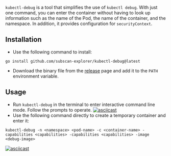 `kubectl-debug` is a tool that simplifies the use of `kubectl debug`. With just one command, you can enter the container without having to look up information such as the name of the Pod, the name of the container, and the namespace. In addition, it provides configuration for `securityContext`.

## Installation

- Use the following command to install:

```
go install github.com/subscan-explorer/kubectl-debug@latest
```

- Download the binary file from the [release](https://github.com/subscan-explorer/kubectl-debug/releases) page and add it to the `PATH` environment variable.

## Usage

- Run `kubectl-debug` in the terminal to enter interactive command line mode. Follow the prompts to operate.
[![asciicast](https://asciinema.org/a/607671.svg)](https://asciinema.org/a/607671)
- Use the following command directly to create a temporary container and enter it:
```
kubectl-debug -n <namespace> <pod-name> -c <container-name> -capabilities <capabilities> -capabilities <capabilities> -image <debug-image>
```
[![asciicast](https://asciinema.org/a/607672.svg)](https://asciinema.org/a/607672)
